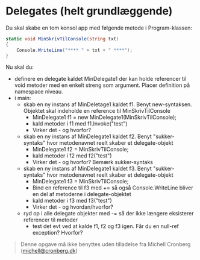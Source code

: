 ﻿# Delegates (helt grundlæggende)

Du skal skabe en tom konsol app med følgende metode i Program-klassen:

```csharp
static void MinSkrivTilConsole(string txt)
{
    Console.WriteLine("**** " + txt + " ****");
}
```

Nu skal du:

- definere en delegate kaldet MinDelegate1 der kan holde referencer til void metoder med en enkelt streng som argument. Placer definition på namespace niveau.
- i main:
  - skab en ny instans af MinDeletage1 kaldet f1. Benyt new-syntaksen. Objektet skal indeholde en reference til MinSkrivTilConsole
    - MinDelegate1 f1 = new MinDelegate1(MinSkrivTilConsole);
	- kald metoder i f1 med f1.Invoke("test")
	- Virker det - og hvorfor?
  - skab en ny instans af MinDelegate1 kaldet f2. Benyt "sukker-syntaks" hvor metodenavnet reelt skaber et delegate-objekt
    - MinDelegate1 f2 = MinSkrivTilConsole;
	- kald metoder i f2 med f2("test")
	- Virker det - og hvorfor? Bemærk sukker-syntaks
  - skab en ny instans af MinDelegate1 kaldet f3. Benyt "sukker-syntaks" hvor metodenavnet reelt skaber et delegate-objekt
    - MinDelegate1 f3 = MinSkrivTilConsole;
	- Bind en reference til f3 med += så også Console.WriteLine bliver en del af metoderne i delegate-objektet
	- kald metoder i f3 med f3("test")
	- Virker det - og hvordan/hvorfor? 
  - ryd op i alle delegate objekter med -= så der ikke længere eksisterer referencer til metoder
    - test det evt ved at kalde f1, f2 og f3 igen. Får du en null-ref exception? Hvorfor?

<!-- footerstart -->
> Denne opgave må ikke benyttes uden tilladelse fra Michell Cronberg (michell@cronberg.dk)
<!-- footerslut -->